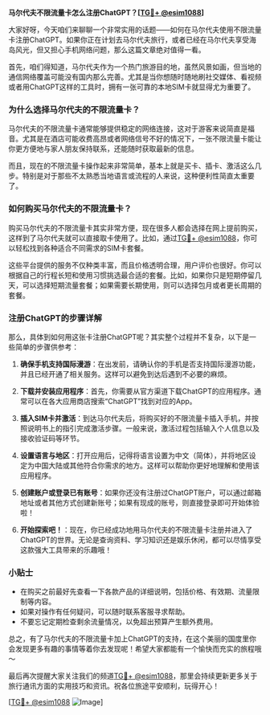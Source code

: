 **马尔代夫不限流量卡怎么注册ChatGPT？[[TG💪+ @esim1088](https://t.me/s/esim1088)]**

大家好呀，今天咱们来聊聊一个非常实用的话题——如何在马尔代夫使用不限流量卡注册ChatGPT。如果你正在计划去马尔代夫旅行，或者已经在马尔代夫享受海岛风光，但又担心手机网络问题，那么这篇文章绝对值得一看。

首先，咱们得知道，马尔代夫作为一个热门旅游目的地，虽然风景如画，但当地的通信网络覆盖可能没有国内那么完善。尤其是当你想随时随地刷社交媒体、看视频或者用ChatGPT这样的工具时，拥有一张可靠的本地SIM卡就显得尤为重要了。

### 为什么选择马尔代夫的不限流量卡？

马尔代夫的不限流量卡通常能够提供稳定的网络连接，这对于游客来说简直是福音。尤其是在酒店可能收费高昂或者网络信号不好的情况下，一张不限流量卡能让你更方便地与家人朋友保持联系，还能随时获取最新的信息。

而且，现在的不限流量卡操作起来非常简单，基本上就是买卡、插卡、激活这么几步。特别是对于那些不太熟悉当地语言或流程的人来说，这种便利性简直太重要了。

### 如何购买马尔代夫的不限流量卡？

购买马尔代夫的不限流量卡其实非常方便，现在很多人都会选择在网上提前购买，这样到了马尔代夫就可以直接取卡使用了。比如，通过[TG💪+ @esim1088](https://t.me/s/esim1088)，你可以轻松找到各种适合不同需求的SIM卡套餐。

这些平台提供的服务不仅种类丰富，而且价格透明合理，用户评价也很好。你可以根据自己的行程长短和使用习惯挑选最合适的套餐。比如，如果你只是短期停留几天，可以选择短期流量套餐；如果需要长期使用，则可以选择包月或者更长周期的套餐。

### 注册ChatGPT的步骤详解

那么，具体到如何用这张卡注册ChatGPT呢？其实整个过程并不复杂，以下是一些简单的步骤供参考：

1. **确保手机支持国际漫游**：在出发前，请确认你的手机是否支持国际漫游功能，并且已经开通了相关服务。这样可以避免到达后遇到不必要的麻烦。

2. **下载并安装应用程序**：首先，你需要从官方渠道下载ChatGPT的应用程序。通常可以在各大应用商店搜索“ChatGPT”找到对应的App。

3. **插入SIM卡并激活**：到达马尔代夫后，将购买好的不限流量卡插入手机，并按照说明书上的指引完成激活步骤。一般来说，激活过程包括输入个人信息以及接收验证码等环节。

4. **设置语言与地区**：打开应用后，记得将语言设置为中文（简体），并将地区设定为中国大陆或其他符合你需求的地方。这样可以帮助你更好地理解和使用该应用程序。

5. **创建账户或登录已有账号**：如果你还没有注册过ChatGPT账户，可以通过邮箱地址或者其他方式创建新账号；如果有现成的账号，则直接登录即可开始体验啦！

6. **开始探索吧！**：现在，你已经成功地用马尔代夫的不限流量卡注册并进入了ChatGPT的世界。无论是查询资料、学习知识还是娱乐休闲，都可以尽情享受这款强大工具带来的乐趣哦！

### 小贴士

- 在购买之前最好先查看一下各款产品的详细说明，包括价格、有效期、流量限制等内容。
- 如果对操作有任何疑问，可以随时联系客服寻求帮助。
- 不要忘记定期检查剩余流量情况，以免超出预算产生额外费用。

总之，有了马尔代夫的不限流量卡加上ChatGPT的支持，在这个美丽的国度里你会发现更多有趣的事情等着你去发现呢！希望大家都能有一个愉快而充实的旅程哦～

最后再次提醒大家关注我们的频道[TG💪+ @esim1088](https://t.me/s/esim1088)，那里会持续更新更多关于旅行通讯方面的实用技巧和资讯。祝各位旅途平安顺利，玩得开心！

[[TG💪+ @esim1088](https://t.me/s/esim1088) ![Image](https://i.postimg.cc/4NQfJmqS/Snipaste-2025-05-13-00-14-12.png)]